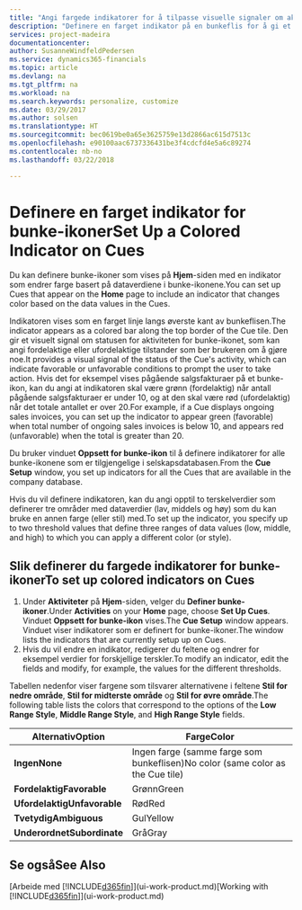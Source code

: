 ```yaml
---
title: "Angi fargede indikatorer for å tilpasse visuelle signaler om aktiviteten for et bunke-ikon | Microsoft-dokumentasjon"
description: "Definere en farget indikator på en bunkeflis for å gi et tilpasset visuelt signal for aktiviteten for bunke-ikonet."
services: project-madeira
documentationcenter: 
author: SusanneWindfeldPedersen
ms.service: dynamics365-financials
ms.topic: article
ms.devlang: na
ms.tgt_pltfrm: na
ms.workload: na
ms.search.keywords: personalize, customize
ms.date: 03/29/2017
ms.author: solsen
ms.translationtype: HT
ms.sourcegitcommit: bec0619be0a65e3625759e13d2866ac615d7513c
ms.openlocfilehash: e90100aac6737336431be3f4cdcfd4e5a6c89274
ms.contentlocale: nb-no
ms.lasthandoff: 03/22/2018

---
```

# <a name="set-up-a-colored-indicator-on-cues"></a><span data-ttu-id="89f71-103">Definere en farget indikator for bunke-ikoner</span><span class="sxs-lookup"><span data-stu-id="89f71-103">Set Up a Colored Indicator on Cues</span></span>
<span data-ttu-id="89f71-104">Du kan definere bunke-ikoner som vises på **Hjem**-siden med en indikator som endrer farge basert på dataverdiene i bunke-ikonene.</span><span class="sxs-lookup"><span data-stu-id="89f71-104">You can set up Cues that appear on the **Home** page to include an indicator that changes color based on the data values in the Cues.</span></span>

<span data-ttu-id="89f71-105">Indikatoren vises som en farget linje langs øverste kant av bunkeflisen.</span><span class="sxs-lookup"><span data-stu-id="89f71-105">The indicator appears as a colored bar along the top border of the Cue tile.</span></span> <span data-ttu-id="89f71-106">Den gir et visuelt signal om statusen for aktiviteten for bunke-ikonet, som kan angi fordelaktige eller ufordelaktige tilstander som ber brukeren om å gjøre noe.</span><span class="sxs-lookup"><span data-stu-id="89f71-106">It provides a visual signal of the status of the Cue's activity, which can indicate favorable or unfavorable conditions to prompt the user to take action.</span></span> <span data-ttu-id="89f71-107">Hvis det for eksempel vises pågående salgsfakturaer på et bunke-ikon, kan du angi at indikatoren skal være grønn (fordelaktig) når antall pågående salgsfakturaer er under 10, og at den skal være rød (ufordelaktig) når det totale antallet er over 20.</span><span class="sxs-lookup"><span data-stu-id="89f71-107">For example, if a Cue displays ongoing sales invoices, you can set up the indicator to appear green (favorable) when total number of ongoing sales invoices is below 10, and appears red (unfavorable) when the total is greater than 20.</span></span>

<span data-ttu-id="89f71-108">Du bruker vinduet **Oppsett for bunke-ikon** til å definere indikatorer for alle bunke-ikonene som er tilgjengelige i selskapsdatabasen.</span><span class="sxs-lookup"><span data-stu-id="89f71-108">From the **Cue Setup** window, you set up indicators for all the Cues that are available in the company database.</span></span>

<span data-ttu-id="89f71-109">Hvis du vil definere indikatoren, kan du angi opptil to terskelverdier som definerer tre områder med dataverdier (lav, middels og høy) som du kan bruke en annen farge (eller stil) med.</span><span class="sxs-lookup"><span data-stu-id="89f71-109">To set up the indicator, you specify up to two threshold values that define three ranges of data values (low, middle, and high) to which you can apply a different color (or style).</span></span>

## <a name="to-set-up-colored-indicators-on-cues"></a><span data-ttu-id="89f71-110">Slik definerer du fargede indikatorer for bunke-ikoner</span><span class="sxs-lookup"><span data-stu-id="89f71-110">To set up colored indicators on Cues</span></span>
1. <span data-ttu-id="89f71-111">Under **Aktiviteter** på **Hjem**-siden, velger du **Definer bunke-ikoner**.</span><span class="sxs-lookup"><span data-stu-id="89f71-111">Under **Activities** on your **Home** page, choose **Set Up Cues**.</span></span>  
   <span data-ttu-id="89f71-112">Vinduet **Oppsett for bunke-ikon** vises.</span><span class="sxs-lookup"><span data-stu-id="89f71-112">The **Cue Setup** window appears.</span></span> <span data-ttu-id="89f71-113">Vinduet viser indikatorer som er definert for bunke-ikoner.</span><span class="sxs-lookup"><span data-stu-id="89f71-113">The window lists the indicators that are currently setup up on Cues.</span></span>
2. <span data-ttu-id="89f71-114">Hvis du vil endre en indikator, redigerer du feltene og endrer for eksempel verdier for forskjellige terskler.</span><span class="sxs-lookup"><span data-stu-id="89f71-114">To modify an indicator, edit the fields and modify, for example, the values for the different thresholds.</span></span>  

<span data-ttu-id="89f71-115">Tabellen nedenfor viser fargene som tilsvarer alternativene i feltene **Stil for nedre område**, **Stil for midterste område** og **Stil for øvre område**.</span><span class="sxs-lookup"><span data-stu-id="89f71-115">The following table lists the colors that correspond to the options of the **Low Range Style**, **Middle Range Style**, and **High Range Style** fields.</span></span>

| <span data-ttu-id="89f71-116">Alternativ</span><span class="sxs-lookup"><span data-stu-id="89f71-116">Option</span></span> | <span data-ttu-id="89f71-117">Farge</span><span class="sxs-lookup"><span data-stu-id="89f71-117">Color</span></span> |
| --- | --- |
| <span data-ttu-id="89f71-118">**Ingen**</span><span class="sxs-lookup"><span data-stu-id="89f71-118">**None**</span></span> |<span data-ttu-id="89f71-119">Ingen farge (samme farge som bunkeflisen)</span><span class="sxs-lookup"><span data-stu-id="89f71-119">No color (same color as the Cue tile)</span></span>|
| <span data-ttu-id="89f71-120">**Fordelaktig**</span><span class="sxs-lookup"><span data-stu-id="89f71-120">**Favorable**</span></span> |<span data-ttu-id="89f71-121">Grønn</span><span class="sxs-lookup"><span data-stu-id="89f71-121">Green</span></span> |
| <span data-ttu-id="89f71-122">**Ufordelaktig**</span><span class="sxs-lookup"><span data-stu-id="89f71-122">**Unfavorable**</span></span> |<span data-ttu-id="89f71-123">Rød</span><span class="sxs-lookup"><span data-stu-id="89f71-123">Red</span></span> |
| <span data-ttu-id="89f71-124">**Tvetydig**</span><span class="sxs-lookup"><span data-stu-id="89f71-124">**Ambiguous**</span></span> |<span data-ttu-id="89f71-125">Gul</span><span class="sxs-lookup"><span data-stu-id="89f71-125">Yellow</span></span> |
| <span data-ttu-id="89f71-126">**Underordnet**</span><span class="sxs-lookup"><span data-stu-id="89f71-126">**Subordinate**</span></span> |<span data-ttu-id="89f71-127">Grå</span><span class="sxs-lookup"><span data-stu-id="89f71-127">Gray</span></span> |

## <a name="see-also"></a><span data-ttu-id="89f71-128">Se også</span><span class="sxs-lookup"><span data-stu-id="89f71-128">See Also</span></span>
<span data-ttu-id="89f71-129">[Arbeide med [!INCLUDE[d365fin](includes/d365fin_md.md)]](ui-work-product.md)</span><span class="sxs-lookup"><span data-stu-id="89f71-129">[Working with [!INCLUDE[d365fin](includes/d365fin_md.md)]](ui-work-product.md)</span></span>

